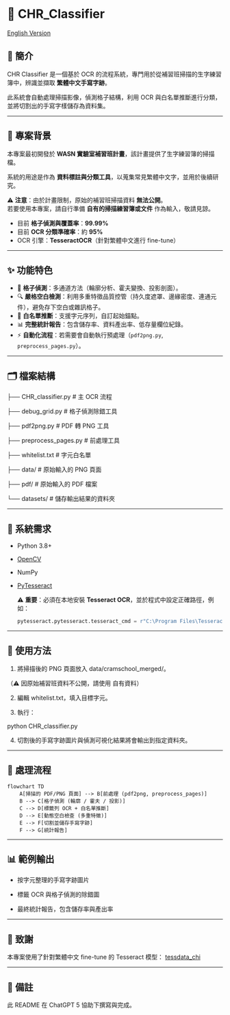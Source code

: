 # 📘 CHR_Classifier

[English Version](README.md)

## 📖 簡介
CHR Classifier 是一個基於 OCR 的流程系統，專門用於從補習班掃描的生字練習簿中，辨識並擷取 **繁體中文手寫字跡**。 


此系統會自動處理掃描影像，偵測格子結構，利用 OCR 與白名單推斷進行分類，並將切割出的手寫字樣儲存為資料集。  

---

## 🏫 專案背景
本專案最初開發於 **WASN 實驗室補習班計畫**，該計畫提供了生字練習簿的掃描檔。  


系統的用途是作為 **資料標註與分類工具**，以蒐集常見繁體中文字，並用於後續研究。  

⚠️ **注意**：由於計畫限制，原始的補習班掃描資料 **無法公開**。  
若要使用本專案，請自行準備 **自有的掃描練習簿或文件** 作為輸入，敬請見諒。  

- 目前 **格子偵測與覆蓋率**：**99.99%**  
- 目前 **OCR 分類準確率**：約 **95%**  
- OCR 引擎：**TesseractOCR**（針對繁體中文進行 fine-tune）  

---

## ✨ 功能特色


- 🧩 **格子偵測**：多通道方法（輪廓分析、霍夫變換、投影剖面）。  
- 🔍 **嚴格空白檢測**：利用多重特徵品質控管（持久度遮罩、邊緣密度、連通元件），避免存下空白或雜訊格子。  
- 📝 **白名單推斷**：支援字元序列，自訂起始錨點。  
- 📊 **完整統計報告**：包含儲存率、資料產出率、低存量欄位紀錄。  
- ⚡ **自動化流程**：若需要會自動執行預處理（`pdf2png.py`, `preprocess_pages.py`）。  

---

## 🗂 檔案結構


├── CHR_classifier.py # 主 OCR 流程

├── debug_grid.py # 格子偵測除錯工具

├── pdf2png.py # PDF 轉 PNG 工具

├── preprocess_pages.py # 前處理工具

├── whitelist.txt # 字元白名單

├── data/ # 原始輸入的 PNG 頁面

├── pdf/ # 原始輸入的 PDF 檔案

└── datasets/ # 儲存輸出結果的資料夾


---

## 🔧 系統需求
- Python 3.8+
- [OpenCV](https://opencv.org/)
- NumPy
- [PyTesseract](https://github.com/madmaze/pytesseract)  

  ⚠️ **重要**：必須在本地安裝 **Tesseract OCR**，並於程式中設定正確路徑，例如：  

  ```python
  pytesseract.pytesseract.tesseract_cmd = r"C:\Program Files\Tesseract-OCR\tesseract.exe"

---

## 🚀 使用方法

1. 將掃描後的 PNG 頁面放入 data/cramschool_merged/。

（⚠️ 因原始補習班資料不公開，請使用 自有資料）

2. 編輯 whitelist.txt，填入目標字元。

3. 執行：

python CHR_classifier.py

4. 切割後的手寫字跡圖片與偵測可視化結果將會輸出到指定資料夾。

---

## 🔄 處理流程

```mermaid
flowchart TD
    A[掃描的 PDF/PNG 頁面] --> B[前處理 (pdf2png, preprocess_pages)]
    B --> C[格子偵測 (輪廓 / 霍夫 / 投影)]
    C --> D[標籤列 OCR + 白名單推斷]
    D --> E[動態空白檢查 (多重特徵)]
    E --> F[切割並儲存手寫字跡]
    F --> G[統計報告]
```

---

## 📊 範例輸出

* 按字元整理的手寫字跡圖片

* 標籤 OCR 與格子偵測的除錯圖

* 最終統計報告，包含儲存率與產出率

---

## 🙏 致謝

本專案使用了針對繁體中文 fine-tune 的 Tesseract 模型：
[ tessdata_chi ]( gumblex/tessdata_chi )

---

## 📝 備註
此 README 在 ChatGPT 5 協助下撰寫與完成。